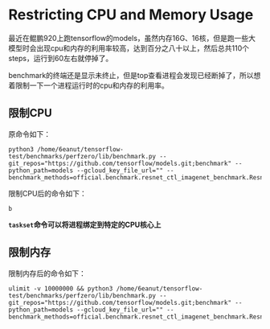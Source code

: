 # Restricting CPU and Memory Usage

最近在鲲鹏920上跑tensorflow的models，虽然内存16G、16核，但是跑一些大模型时会出现cpu和内存的利用率较高，达到百分之八十以上，然后总共110个steps，运行到60左右就停掉了。

benchmark的终端还是显示未终止，但是top查看进程会发现已经断掉了，所以想着限制一下一个进程运行时的cpu和内存的利用率。

## 限制CPU

原命令如下：

```
python3 /home/6eanut/tensorflow-test/benchmarks/perfzero/lib/benchmark.py --git_repos="https://github.com/tensorflow/models.git;benchmark" --python_path=models --gcloud_key_file_url="" --benchmark_methods=official.benchmark.resnet_ctl_imagenet_benchmark.Resnet50CtlBenchmarkSynth.benchmark_1_gpu
```

限制CPU后的命令如下：

```
b
```

**`taskset`命令可以将进程绑定到特定的CPU核心上**

## 限制内存

限制内存后的命令如下：

```
ulimit -v 10000000 && python3 /home/6eanut/tensorflow-test/benchmarks/perfzero/lib/benchmark.py --git_repos="https://github.com/tensorflow/models.git;benchmark" --python_path=models --gcloud_key_file_url="" --benchmark_methods=official.benchmark.resnet_ctl_imagenet_benchmark.Resnet50CtlBenchmarkSynth.benchmark_1_gpu
```
